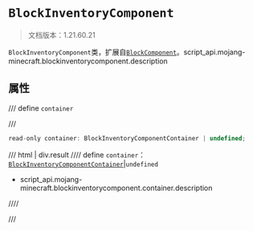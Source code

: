 # `BlockInventoryComponent`

> 文档版本：1.21.60.21

`BlockInventoryComponent`类，扩展自[`BlockComponent`](./blockcomponent.md)。script_api.mojang-minecraft.blockinventorycomponent.description

## 属性

/// define
`container`


///

```js
read-only container: BlockInventoryComponentContainer | undefined;
```

/// html | div.result
//// define
`container`：[`BlockInventoryComponentContainer`](./blockinventorycomponentcontainer.md)|`undefined`

- script_api.mojang-minecraft.blockinventorycomponent.container.description


////

///

